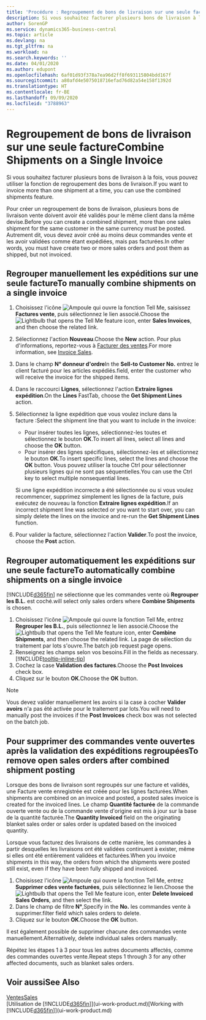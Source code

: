 ```yaml
---
title: 'Procédure : Regroupement de bons de livraison sur une seule facture | Microsoft Docs'
description: Si vous souhaitez facturer plusieurs bons de livraison à la fois, vous pouvez utiliser la fonction de regroupement des bons de livraison.
author: SorenGP
ms.service: dynamics365-business-central
ms.topic: article
ms.devlang: na
ms.tgt_pltfrm: na
ms.workload: na
ms.search.keywords: ''
ms.date: 04/01/2020
ms.author: edupont
ms.openlocfilehash: 6af01d93f378a7ea96d2ff8f693115804bdd167f
ms.sourcegitcommit: a80afd4e5075018716efad76d82a54e158f1392d
ms.translationtype: HT
ms.contentlocale: fr-BE
ms.lasthandoff: 09/09/2020
ms.locfileid: "3788963"
---
```

# <a name="combine-shipments-on-a-single-invoice"></a><span data-ttu-id="e134e-103">Regroupement de bons de livraison sur une seule facture</span><span class="sxs-lookup"><span data-stu-id="e134e-103">Combine Shipments on a Single Invoice</span></span>
<span data-ttu-id="e134e-104">Si vous souhaitez facturer plusieurs bons de livraison à la fois, vous pouvez utiliser la fonction de regroupement des bons de livraison.</span><span class="sxs-lookup"><span data-stu-id="e134e-104">If you want to invoice more than one shipment at a time, you can use the combined shipments feature.</span></span>  

<span data-ttu-id="e134e-105">Pour créer un regroupement de bons de livraison, plusieurs bons de livraison vente doivent avoir été validés pour le même client dans la même devise.</span><span class="sxs-lookup"><span data-stu-id="e134e-105">Before you can create a combined shipment, more than one sales shipment for the same customer in the same currency must be posted.</span></span> <span data-ttu-id="e134e-106">Autrement dit, vous devez avoir créé au moins deux commandes vente et les avoir validées comme étant expédiées, mais pas facturées.</span><span class="sxs-lookup"><span data-stu-id="e134e-106">In other words, you must have create two or more sales orders and post them as shipped, but not invoiced.</span></span> 

## <a name="to-manually-combine-shipments-on-a-single-invoice"></a><span data-ttu-id="e134e-107">Regrouper manuellement les expéditions sur une seule facture</span><span class="sxs-lookup"><span data-stu-id="e134e-107">To manually combine shipments on a single invoice</span></span>  
1. <span data-ttu-id="e134e-108">Choisissez l'icône ![Ampoule qui ouvre la fonction Tell Me](media/ui-search/search_small.png "Dites-moi ce que vous voulez faire"), saisissez **Factures vente**, puis sélectionnez le lien associé.</span><span class="sxs-lookup"><span data-stu-id="e134e-108">Choose the ![Lightbulb that opens the Tell Me feature](media/ui-search/search_small.png "Tell me what you want to do") icon, enter **Sales Invoices**, and then choose the related link.</span></span>  
2. <span data-ttu-id="e134e-109">Sélectionnez l'action **Nouveau**.</span><span class="sxs-lookup"><span data-stu-id="e134e-109">Choose the **New** action.</span></span> <span data-ttu-id="e134e-110">Pour plus d'informations, reportez-vous à [Facturer des ventes](sales-how-invoice-sales.md).</span><span class="sxs-lookup"><span data-stu-id="e134e-110">For more information, see [Invoice Sales](sales-how-invoice-sales.md).</span></span>
3. <span data-ttu-id="e134e-111">Dans le champ **N° donneur d'ordre**</span><span class="sxs-lookup"><span data-stu-id="e134e-111">In the **Sell-to Customer No.**</span></span> <span data-ttu-id="e134e-112">entrez le client facturé pour les articles expédiés.</span><span class="sxs-lookup"><span data-stu-id="e134e-112">field, enter the customer who will receive the invoice for the shipped items.</span></span>  
4. <span data-ttu-id="e134e-113">Dans le raccourci **Lignes**, sélectionnez l'action **Extraire lignes expédition**.</span><span class="sxs-lookup"><span data-stu-id="e134e-113">On the **Lines** FastTab, choose the **Get Shipment Lines** action.</span></span>  
5. <span data-ttu-id="e134e-114">Sélectionnez la ligne expédition que vous voulez inclure dans la facture :</span><span class="sxs-lookup"><span data-stu-id="e134e-114">Select the shipment line that you want to include in the invoice:</span></span>  

    - <span data-ttu-id="e134e-115">Pour insérer toutes les lignes, sélectionnez-les toutes et sélectionnez le bouton **OK**.</span><span class="sxs-lookup"><span data-stu-id="e134e-115">To insert all lines, select all lines and choose the **OK** button.</span></span>  
    - <span data-ttu-id="e134e-116">Pour insérer des lignes spécifiques, sélectionnez-les et sélectionnez le bouton **OK**.</span><span class="sxs-lookup"><span data-stu-id="e134e-116">To insert specific lines, select the lines and choose the **OK** button.</span></span> <span data-ttu-id="e134e-117">Vous pouvez utiliser la touche Ctrl pour sélectionner plusieurs lignes qui ne sont pas séquentielles.</span><span class="sxs-lookup"><span data-stu-id="e134e-117">You can use the Ctrl key to select multiple nonsequential lines.</span></span>  

    <span data-ttu-id="e134e-118">Si une ligne expédition incorrecte a été sélectionnée ou si vous voulez recommencer, supprimez simplement les lignes de la facture, puis exécutez de nouveau la fonction **Extraire lignes expédition**.</span><span class="sxs-lookup"><span data-stu-id="e134e-118">If an incorrect shipment line was selected or you want to start over, you can simply delete the lines on the invoice and re-run the **Get Shipment Lines** function.</span></span>  
7. <span data-ttu-id="e134e-119">Pour valider la facture, sélectionnez l'action **Valider**.</span><span class="sxs-lookup"><span data-stu-id="e134e-119">To post the invoice, choose the **Post** action.</span></span>  

## <a name="to-automatically-combine-shipments-on-a-single-invoice"></a><span data-ttu-id="e134e-120">Regrouper automatiquement les expéditions sur une seule facture</span><span class="sxs-lookup"><span data-stu-id="e134e-120">To automatically combine shipments on a single invoice</span></span>  
[!INCLUDE[d365fin](includes/d365fin_md.md)] <span data-ttu-id="e134e-121">ne sélectionne que les commandes vente où **Regrouper les B.L.** est coché.</span><span class="sxs-lookup"><span data-stu-id="e134e-121">will select only sales orders where **Combine Shipments** is chosen.</span></span> 

1. <span data-ttu-id="e134e-122">Choisissez l'icône ![Ampoule qui ouvre la fonction Tell Me](media/ui-search/search_small.png "Dites-moi ce que vous voulez faire"), entrez **Regrouper les B.L.**, puis sélectionnez le lien associé.</span><span class="sxs-lookup"><span data-stu-id="e134e-122">Choose the ![Lightbulb that opens the Tell Me feature](media/ui-search/search_small.png "Tell me what you want to do") icon, enter **Combine Shipments**, and then choose the related link.</span></span> <span data-ttu-id="e134e-123">La page de sélection du traitement par lots s'ouvre.</span><span class="sxs-lookup"><span data-stu-id="e134e-123">The batch job request page opens.</span></span>  
2. <span data-ttu-id="e134e-124">Renseignez les champs selon vos besoins.</span><span class="sxs-lookup"><span data-stu-id="e134e-124">Fill in the fields as necessary.</span></span> [!INCLUDE[tooltip-inline-tip](includes/tooltip-inline-tip_md.md)]
3. <span data-ttu-id="e134e-125">Cochez la case **Validation des factures**.</span><span class="sxs-lookup"><span data-stu-id="e134e-125">Choose the **Post Invoices** check box.</span></span>  
4. <span data-ttu-id="e134e-126">Cliquez sur le bouton **OK**.</span><span class="sxs-lookup"><span data-stu-id="e134e-126">Choose the **OK** button.</span></span>  

> [!NOTE]  
>  <span data-ttu-id="e134e-127">Vous devez valider manuellement les avoirs si la case à cocher **Valider avoirs** n'a pas été activée pour le traitement par lots.</span><span class="sxs-lookup"><span data-stu-id="e134e-127">You will need to manually post the invoices if the **Post Invoices** check box was not selected on the batch job.</span></span>  

## <a name="to-remove-open-sales-orders-after-combined-shipment-posting"></a><span data-ttu-id="e134e-128">Pour supprimer des commandes vente ouvertes après la validation des expéditions regroupées</span><span class="sxs-lookup"><span data-stu-id="e134e-128">To remove open sales orders after combined shipment posting</span></span> 
<span data-ttu-id="e134e-129">Lorsque des bons de livraison sont regroupés sur une facture et validés, une Facture vente enregistrée est créée pour les lignes facturées.</span><span class="sxs-lookup"><span data-stu-id="e134e-129">When shipments are combined on an invoice and posted, a posted sales invoice is created for the invoiced lines.</span></span> <span data-ttu-id="e134e-130">Le champ **Quantité facturée** de la commande ouverte vente ou de la commande vente d'origine est mis à jour sur la base de la quantité facturée.</span><span class="sxs-lookup"><span data-stu-id="e134e-130">The **Quantity Invoiced** field on the originating blanket sales order or sales order is updated based on the invoiced quantity.</span></span>  

<span data-ttu-id="e134e-131">Lorsque vous facturez des livraisons de cette manière, les commandes à partir desquelles les livraisons ont été validées continuent à exister, même si elles ont été entièrement validées et facturées.</span><span class="sxs-lookup"><span data-stu-id="e134e-131">When you invoice shipments in this way, the orders from which the shipments were posted still exist, even if they have been fully shipped and invoiced.</span></span>   

1. <span data-ttu-id="e134e-132">Choisissez l'icône ![Ampoule qui ouvre la fonction Tell Me](media/ui-search/search_small.png "Dites-moi ce que vous voulez faire"), entrez **Supprimer cdes vente facturées**, puis sélectionnez le lien.</span><span class="sxs-lookup"><span data-stu-id="e134e-132">Choose the ![Lightbulb that opens the Tell Me feature](media/ui-search/search_small.png "Tell me what you want to do") icon, enter **Delete Invoiced Sales Orders**, and then select the link.</span></span>  
2. <span data-ttu-id="e134e-133">Dans le champ de filtre **N°**,</span><span class="sxs-lookup"><span data-stu-id="e134e-133">Specify in the **No.**</span></span> <span data-ttu-id="e134e-134">les commandes vente à supprimer.</span><span class="sxs-lookup"><span data-stu-id="e134e-134">filter field which sales orders to delete.</span></span>  
3. <span data-ttu-id="e134e-135">Cliquez sur le bouton **OK**.</span><span class="sxs-lookup"><span data-stu-id="e134e-135">Choose the **OK** button.</span></span>  

<span data-ttu-id="e134e-136">Il est également possible de supprimer chacune des commandes vente manuellement.</span><span class="sxs-lookup"><span data-stu-id="e134e-136">Alternatively, delete individual sales orders manually.</span></span>  

<span data-ttu-id="e134e-137">Répétez les étapes 1 à 3 pour tous les autres documents affectés, comme des commandes ouvertes vente.</span><span class="sxs-lookup"><span data-stu-id="e134e-137">Repeat steps 1 through 3 for any other affected documents, such as blanket sales orders.</span></span>

## <a name="see-also"></a><span data-ttu-id="e134e-138">Voir aussi</span><span class="sxs-lookup"><span data-stu-id="e134e-138">See Also</span></span>  
[<span data-ttu-id="e134e-139">Ventes</span><span class="sxs-lookup"><span data-stu-id="e134e-139">Sales</span></span>](sales-manage-sales.md)  
<span data-ttu-id="e134e-140">[Utilisation de [!INCLUDE[d365fin](includes/d365fin_md.md)]](ui-work-product.md)</span><span class="sxs-lookup"><span data-stu-id="e134e-140">[Working with [!INCLUDE[d365fin](includes/d365fin_md.md)]](ui-work-product.md)</span></span>
